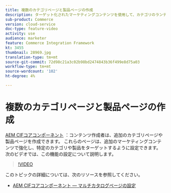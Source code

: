 ```yaml
---
title: 複数のカテゴリページと製品ページの作成
description: ターゲット化されたマーケティングコンテンツを使用して、カテゴリのランディングページと商品の詳細ページを強化する方法について説明します。
sub-product: Commerce
version: cloud-service
doc-type: feature-video
activity: use
audience: marketer
feature: Commerce Integration Framework
kt: 3455
thumbnail: 28969.jpg
translation-type: tm+mt
source-git-commit: 72d98c21a3c02b98bd2474843b36f499e8d75a03
workflow-type: tm+mt
source-wordcount: '102'
ht-degree: 4%

---
```



# 複数のカテゴリページと製品ページの作成

[AEM CIFコアコンポーネント](https://github.com/adobe/aem-core-cif-components) ：コンテンツ作成者は、追加のカテゴリページや製品ページを作成できます。 これらのページは、追加のマーケティングコンテンツで強化し、特定のカテゴリや製品をターゲットするように設定できます。 次のビデオでは、この機能の設定について説明します。

>[!VIDEO](https://video.tv.adobe.com/v/28969/?quality=12)

このトピックの詳細については、次のリソースを参照してください。

- [AEM CIFコアコンポーネント — マルチカタログページの設定](https://github.com/adobe/aem-core-cif-components/wiki/configuration#multi-catalog-page-template-configuration)
